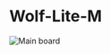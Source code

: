 # Wolf-Lite-M
 
![Main board](http(s)://https://https://github.com/fhbz/Wolf-Lite-M/blob/main/Image/Main%20board.png)